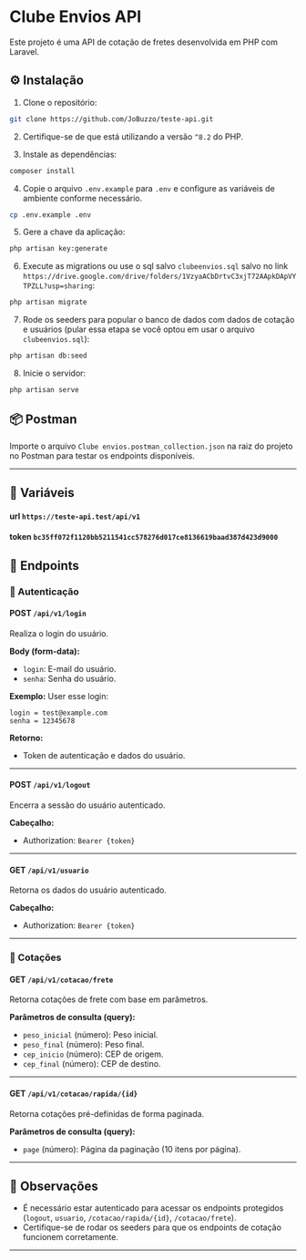 # Clube Envios API

Este projeto é uma API de cotação de fretes desenvolvida em PHP com Laravel.

## ⚙️ Instalação

1. Clone o repositório:

```bash
git clone https://github.com/JoBuzzo/teste-api.git
```

2. Certifique-se de que está utilizando a versão `^8.2` do PHP.

3. Instale as dependências:

```bash
composer install
```

4. Copie o arquivo `.env.example` para `.env` e configure as variáveis de ambiente conforme necessário.

```bash
cp .env.example .env
```

5. Gere a chave da aplicação:

```bash
php artisan key:generate
```

6. Execute as migrations ou use o sql salvo `clubeenvios.sql` salvo no link `https://drive.google.com/drive/folders/1VzyaACbDrtvC3xjT72AApkDApVYTPZLL?usp=sharing`:

```bash
php artisan migrate
```

7. Rode os seeders para popular o banco de dados com dados de cotação e usuários (pular essa etapa se você optou em usar o arquivo `clubeenvios.sql`):

```bash
php artisan db:seed
```

8. Inicie o servidor:

```bash
php artisan serve
```

## 📦 Postman

Importe o arquivo `Clube envios.postman_collection.json` na raiz do projeto no Postman para testar os endpoints disponíveis.

---

## 📡 Variáveis

#### url `https://teste-api.test/api/v1`

#### token `bc35ff072f1120bb5211541cc578276d017ce8136619baad387d423d9000`

## 📡 Endpoints

### 🔐 Autenticação

#### POST `/api/v1/login`

Realiza o login do usuário.

**Body (form-data):**

-   `login`: E-mail do usuário.
-   `senha`: Senha do usuário.

**Exemplo:**
User esse login:

```
login = test@example.com
senha = 12345678
```

**Retorno:**

-   Token de autenticação e dados do usuário.

---

#### POST `/api/v1/logout`

Encerra a sessão do usuário autenticado.

**Cabeçalho:**

-   Authorization: `Bearer {token}`

---

#### GET `/api/v1/usuario`

Retorna os dados do usuário autenticado.

**Cabeçalho:**

-   Authorization: `Bearer {token}`

---

### 🚚 Cotações

#### GET `/api/v1/cotacao/frete`

Retorna cotações de frete com base em parâmetros.

**Parâmetros de consulta (query):**

-   `peso_inicial` (número): Peso inicial.
-   `peso_final` (número): Peso final.
-   `cep_inicio` (número): CEP de origem.
-   `cep_final` (número): CEP de destino.

---

#### GET `/api/v1/cotacao/rapida/{id}`

Retorna cotações pré-definidas de forma paginada.

**Parâmetros de consulta (query):**

-   `page` (número): Página da paginação (10 itens por página).

---

## 📝 Observações

-   É necessário estar autenticado para acessar os endpoints protegidos (`logout`, `usuario`, `/cotacao/rapida/{id}`, `/cotacao/frete`).
-   Certifique-se de rodar os seeders para que os endpoints de cotação funcionem corretamente.

---
